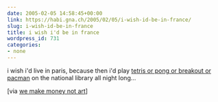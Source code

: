 ```yaml
---
date: 2005-02-05 14:58:45+00:00
link: https://habi.gna.ch/2005/02/05/i-wish-id-be-in-france/
slug: i-wish-id-be-in-france
title: i wish i'd be in france
wordpress_id: 731
categories:
- none
---
```



i wish i'd live in paris, because then i'd play [tetris or pong or breakout or pacman](http://www.blinkenlights.de/arcade/games.en.html) on the national library all night long...



[via [we make money not art](http://www.we-make-money-not-art.com/archives/004366.php)]

